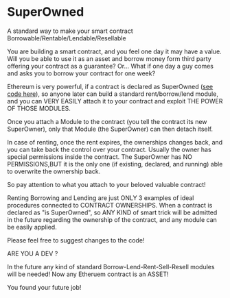 # SuperOwned
A standard way to make your smart contract Borrowable/Rentable/Lendable/Resellable

You are building a smart contract, and  you feel one day it may have a value.
Will you be able to use it as an asset and borrow money form third party offering your contract as a guarantee?
Or... What if one day a guy comes and asks you to borrow your contract for one week?

Ethereum is very powerful, if a contract is declared as SuperOwned (<a href="https://github.com/monkeyscage/SuperOwned/blob/master/SuperOwned.sol">see code here</a>), so anyone later can build a standard rent/borrow/lend module, and you can VERY EASILY attach it to your contract and exploit THE POWER OF THOSE MODULES.

Once you attach a Module to the contract (you tell the contract its new SuperOwner), only that Module (the SuperOwner) can then detach itself.

In case of renting, once the rent expires, the ownerships changes back, and you can take back the control over your contract.
Usually the owner has special permissions inside the contract. The SuperOwner has NO PERMISSIONS,BUT it is the only one (if existing, declared, and running) able to overwrite the ownership back.

So pay attention to what you attach to your beloved valuable contract!

Renting Borrowing and Lending are just ONLY 3 examples of ideal procedures connected to CONTRACT OWNERSHIPS.
When a contract is declared as "is SuperOwned", so ANY KIND of smart trick will be admitted in the future regarding the ownership of the contract, and any module can be easily applied.

Please feel free to suggest changes to the code!

ARE YOU A DEV ? 

In the future any kind of standard Borrow-Lend-Rent-Sell-Resell modules will be needed!
Now any Etheruem contract is an ASSET!

You found your future job!


